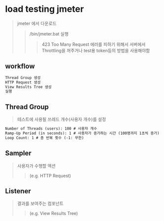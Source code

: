 # load testing jmeter

> jmeter 에서 다운로드
>
> > /bin/jmeter.bat 실행
> >
> > > 423 Too Many Request 에러를 피하기 위해서 서버에서 Throttling을 꺼주거나 test용 token등의 방법을 사용해야함

## workflow

```txt
Thread Group 생성
HTTP Request 생성
View Results Tree 생성
실행
```

## Thread Group

> 테스트에 사용될 쓰레드 개수(사용자 개수)를 설정

```txt
Number of Threads (users): 100 # 사용자 개수
Ramp-Up Period (in seconds): 1 # 사용자가 증가하는 시간 (100명까지 1초씩 증가)
Loop Count: 1 # 총 반복 횟수 (-1: 무한)
```

## Sampler

> 사용자가 수행할 액션
>
> > (e.g. HTTP Request)

## Listener

> 결과를 보여주는 컴포넌트
>
> > (e.g. View Results Tree)
